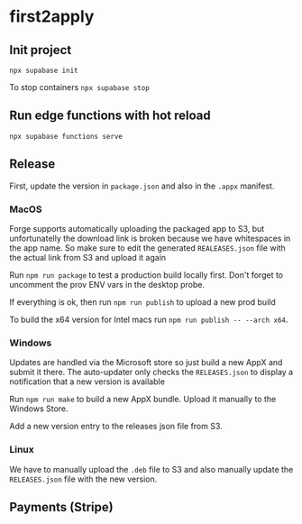# first2apply

## Init project
`npx supabase init`

To stop containers
`npx supabase stop`

## Run edge functions with hot reload
`npx supabase functions serve`

## Release

First, update the version in `package.json` and also in the `.appx` manifest.

### MacOS
Forge supports automatically uploading the packaged app to S3, but unfortunatelly the download link is broken because we have whitespaces in the app name. So make sure to edit the generated `REALEASES.json` file with the actual link from S3 and upload it again

Run `npm run package` to test a production build locally first. Don't forget to uncomment the prov ENV vars in the desktop probe.

If everything is ok, then run `npm run publish` to upload a new prod build

To build the x64 version for Intel macs run `npm run publish -- --arch x64`.

### Windows
Updates are handled via the Microsoft store so just build a new AppX and submit it there. The auto-updater only checks the `RELEASES.json` to display a notification that a new version is available

Run `npm run make` to build a new AppX bundle. Upload it manually to the Windows Store.

Add a new version entry to the releases json file from S3.

### Linux
We have to manually upload the `.deb` file to S3 and also manually update the `RELEASES.json` file with the new version.

## Payments (Stripe)